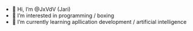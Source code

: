 - 👋 Hi, I’m @JxVdV (Jari)
- 👀 I’m interested in programming / boxing
- 🌱 I’m currently learning apllication development / artificial intelligence

<!---
JxVdV/JxVdV is a ✨ special ✨ repository because its `README.md` (this file) appears on your GitHub profile.
You can click the Preview link to take a look at your changes.
--->
